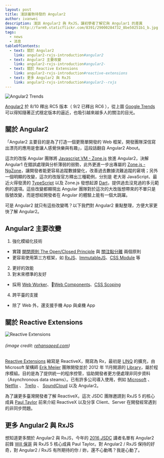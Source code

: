 ```yaml
---
layout: post
title: 淺談蓄勢待發的 Angular2
author: ivanwei
description: 淺談 Angular2 與 RxJS，讓初學者了解它與 Angular1 的差異
image: http://farm9.staticflickr.com/8391/29000284732_8be50251b1_b.jpg
tags:
  - news
  - 消息
tableOfContents:
  - text: 關於 Angular2
    link: angular2-rxjs-introduction#angular2
  - text: Angular2 主要改變
    link: angular2-rxjs-introduction#angular2-
  - text: 關於 Reactive Extensions
    link: angular2-rxjs-introduction#reactive-extensions
  - text: 更多 Angular2 與 RxJS
    link: angular2-rxjs-introduction#angular2--rxjs
---
```


![Angular2 Trends](https://farm9.staticflickr.com/8440/28490212844_176b5f852b_h.jpg 'Angular2 Trends')

[Angular2](https://angular.io/ 'Angular2') 於 8/10 釋出 RC5 版本（ 9/2 已釋出 RC6 ），從上圖 [Google Trends](https://www.google.com.tw/trends/explore?date=2015-01-01%202016-08-21&q=angular2 'Google Trends') 可以得知隨著正式穩定版本的逼近，也吸引越來越多人的關注的目光。

## 關於 Angular2

「Angular2 主要目的是為了打造一個更簡單開發的 Web 框架，開發團隊深信寫出漂亮的應用是會讓人感覺快樂與有趣」，這段話翻自 Angular2 About。

這次的改版 Angular 團隊將 [Javascript VM - Zone.js](https://github.com/angular/zone.js/ 'Javascript VM - Zone.js') 放進 Angular2，決解 Angular1 在錯誤處理與分析薄弱的弱勢，此外更進一步出專屬的 [Zone.js - NgZone](https://angular.io/docs/ts/latest/api/core/index/NgZone-class.html 'NgZone')，讓開發者能更容易追蹤數據變化，改善過去數據流難追蹤的窘境；另外一個明顯的改變，這次的改版官方釋出三種範例，分別是 老大哥 JavaScript、最近火得發燙的 [TypeScript](https://www.typescriptlang.org/ 'TypeScript') 以及 Zone.js 發想起源 [Dart](https://www.dartlang.org/ 'Dart')，提供過去沒見過的多元範例的選項。這些改變都顯現出 Angular 團隊對於這次的大改版想帶來的不單只是版號改變，而是想給開發者在 Angular 的體驗上能有一個大跳躍。

可是 Angular2 就只有這些改變嗎？以下我們對 Angular2 重點整理，方便大家更快了解 Angular2。

## Angular2 主要改變

1. 強化模組化技術
  - 實踐 [開閉原則 The Open/Closed Principle](https://zh.wikipedia.org/wiki/%E5%BC%80%E9%97%AD%E5%8E%9F%E5%88%99 '開閉原則 The Open/Closed Principle') 與 [關注點分離](https://zh.wikipedia.org/wiki/%E5%85%B3%E6%B3%A8%E7%82%B9%E5%88%86%E7%A6%BB '關注點分離') 兩個原則
  - 更容易使用第三方框架，如 [RxJS](https://angular.io/docs/ts/latest/guide/server-communication.html#!#enable-rxjs-operators 'RxJS')、[ImmutableJS](https://facebook.github.io/immutable-js/ 'ImmutableJS')、[CSS Module](http://joaogarin.github.io/css-modules-angular2/ 'CSS Module') 等
2. 更好的效能
3. 對末來標準的友好
  - 採用 [Web Worker](https://html.spec.whatwg.org/multipage/workers.html 'Web Worker')、[Web Components](http://webcomponents.org/ 'Web Components')、[CSS Scoping](https://drafts.csswg.org/css-scoping/ 'CSS Scoping')
4. 跨平臺的支援
  - 除了 Web 外，還支援手機 App 與桌機 App

## 關於 Reactive Extensions

![Reactive Extensions](http://media.rehansaeed.com/rehansaeed/2014/02/Reactive-Extensions.png 'Reactive Extensions')
###### (image credit: [rehansaeed.com](http://media.rehansaeed.com/ 'rehansaeed.com'))

[Reactive Extensions](http://reactivex.io/ 'Reactive Extensions') 縮寫是 ReactiveX，簡寫為 Rx，最初是 [LINQ](https://msdn.microsoft.com/zh-tw/library/bb397897.aspx 'LINQ') 的擴充，由 Microsoft 架構師 [Erik Meijer](https://en.wikipedia.org/wiki/Erik_Meijer_(computer_scientist) 'Erik Meijer') 團隊開發並於 2012 年 11月開源的 [Library](https://github.com/Reactive-Extensions 'Library')，屬於程序模組。目的是為了提供統一的程序控管，協助開發者更方便處理非同步資料（Asynchronous data steams）。已有許多公司導入使用，例如 [Microsoft](https://msdn.microsoft.com/en-us/data/gg577609.aspx 'Microsoft') 、 [Netflix](http://techblog.netflix.com/2013/02/rxjava-netflix-api.html 'Netflix') 、 [Trello](https://github.com/trello/RxLifecycle 'Trello') 、 [SoundCloud](https://developers.soundcloud.com/blog/building-the-new-ios-app-a-new-paradigm 'SoundCloud') 以及 Angular2。

為了讓更多臺灣開發者了解 ReactiveX，這次 JSDC 團隊邀請到 RxJS 5 的核心成員 [Paul Taylor](https://twitter.com/trxcllnt 'Paul Taylor') 前來介紹 ReactiveX 以及分享 Client、Server 在開發經常遇到的非同步問題。


## 更多 Angular2 與 RxJS

想知道更多關於 Angular2 與 RxJS，今年的 [2016 JSDC](http://2016.jsdc.tw/ '2016 JSDC') 講者名單有 Angular2 前鋒 [Will 保哥](https://www.facebook.com/will.fans/ 'Will 保哥') 與 RxJS 5 核心成員 Paul Taylor。對 Angular2 / RxJS 保持的好奇，對 Angular2 / RxJS 有所期待的你 / 妳，還不心動嗎？我是心動了。
